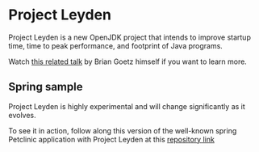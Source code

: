 # Project Leyden
Project Leyden is a new OpenJDK project that intends to improve startup time, time to peak performance, and footprint of Java programs. 

Watch [this related talk](https://www.youtube.com/watch?v=O1Oz2-AXKKM) by Brian Goetz himself if you want to learn more.

## Spring sample
Project Leyden is highly experimental and will change significantly as it evolves.

To see it in action, follow along this version of the well-known spring Petclinic application with Project Leyden at this [repository link](https://github.com/sdeleuze/spring-boot-leyden-demo)